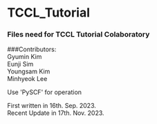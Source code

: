 # TCCL_Tutorial
### Files need for TCCL Tutorial Colaboratory

###Contributors:  
Gyumin Kim  
Eunji Sim  
Youngsam Kim  
Minhyeok Lee  
  
  
Use 'PySCF' for operation  

First written in 16th. Sep. 2023.  
Recent Update in 17th. Nov. 2023.  
